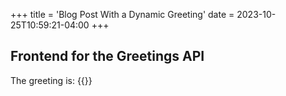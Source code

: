 +++
title = 'Blog Post With a Dynamic Greeting'
date = 2023-10-25T10:59:21-04:00
+++

## Frontend for the Greetings API

The greeting is: {{<greeting>}}

